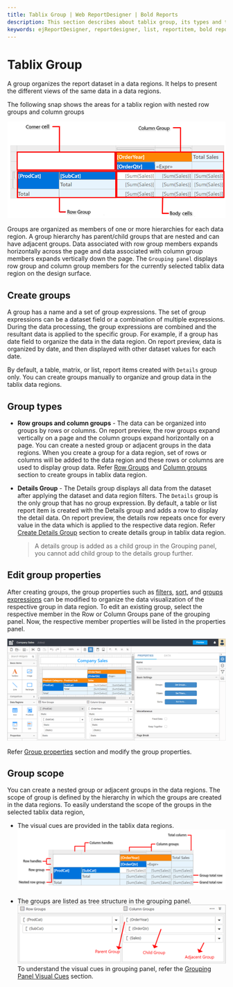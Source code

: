 ```yaml
---
title: Tablix Group | Web ReportDesigner | Bold Reports
description: This section describes about tablix group, its types and the behaviour in tablix data regions in Bold Report Designer
keywords: ejReportDesigner, reportdesigner, list, reportitem, bold reports, documentation, help, ej, user guide, demo, samples, bold reports, bold reporting, group scopes, tablix
---
```


# Tablix Group

A group organizes the report dataset in a data regions. It helps to present the different views of the same data in a data regions.

The following snap shows the areas for a tablix region with nested row groups and column groups

![Tablix Groups](/static/assets/on-premise/images/report-designer/report-items/tablix/tablix-areas.png)

Groups are organized as members of one or more hierarchies for each data region. A group hierarchy has parent/child groups that are nested and can have adjacent groups. Data associated with row group members expands horizontally across the page and data associated with column group members expands vertically down the page. The `Grouping panel` displays row group and column group members for the currently selected tablix data region on the design surface.

## Create groups

A group has a name and a set of group expressions. The set of group expressions can be a dataset field or a combination of multiple expressions. During the data processing, the group expressions are combined and the resultant data is applied to the specific group. For example, if a group has
date field to organize the data in the data region. On report preview, data is organized by date, and then displayed with other dataset values for each date.

By default, a table, matrix, or list, report items created with `Details` group only. You can create groups manually to organize and group data in the tablix data regions.

## Group types

* **Row groups and column groups** - The data can be organized into groups by rows or columns. On report preview, the row groups expand vertically on a page and the column groups expand horizontally on a page. You can create a nested group or adjacent groups in the data regions. When you create a group for a data region, set of rows or columns will be added to the data region and these rows or columns are used to display group data. Refer [Row Groups](/designer-guide/report-designer/report-items/tablix/insert-or-delete-a-row-group-ssrs/) and [Column groups](/designer-guide/report-designer/report-items/tablix/insert-or-delete-a-column-group-ssrs/) section to create groups in tablix data region.

* **Details Group** - The Details group displays all data from the dataset after applying the dataset and data region filters. The `Details` group is the only group that has no group expression. By default, a table or list report item is created with the Details group and adds a row to display the detail data. On report preview, the details row repeats once for every value in the data which is applied to the respective data region. Refer [Create Details Group](/designer-guide/report-designer/report-items/tablix/add-or-delete-a-details-group-ssrs/) section to create details group in tablix data region.
   > A details group is added as a child group in the Grouping panel, you cannot add child group to the details group further.

## Edit group properties

After creating groups, the group properties such as [filters](/designer-guide/report-designer/compose-report/filter-data/), [sort](/report-designer/compose-report/sort-data/), and [groups expressions](/designer-guide/report-designer/compose-report/group-data/) can be modified to organize the data visualization of the respective group in data region. To edit an existing group, select the respective member in the Row or Column Groups pane of the grouping panel. Now, the respective member properties will be listed in the properties panel.

![Open group member properties](/static/assets/on-premise/images/report-designer/report-items/tablix/open-group-member-properties.png)

Refer [Group properties](/designer-guide/report-designer/report-items/tablix/member-properties/#group-member-properties) section and modify the group properties.

## Group scope

You can create a nested group or adjacent groups in the data regions. The scope of group is defined by the hierarchy in which the groups are created in the data regions. To easily understand the scope of the groups in the selected tablix data region,

* The visual cues are provided in the tablix data regions.
![Groups and total ](/static/assets/on-premise/images/report-designer/report-items/tablix/groups-and-total-sketch.png)

* The groups are listed as tree structure in the grouping panel.
![Group types sketch](/static/assets/on-premise/images/report-designer/report-items/tablix/group-types-sketch.png)
To understand the visual cues in grouping panel, refer the [Grouping Panel Visual Cues](/designer-guide/report-designer/report-items/tablix/grouping-panel/#visual-cues) section.
